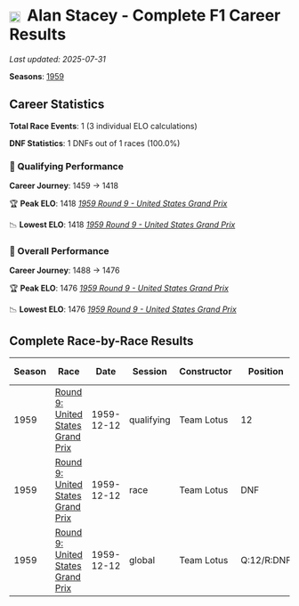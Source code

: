 # <img src="https://upload.wikimedia.org/wikipedia/commons/thumb/8/83/Flag_of_the_United_Kingdom_%283-5%29.svg/512px-Flag_of_the_United_Kingdom_%283-5%29.svg.png?20250726143817" alt="United Kingdom" width="20" height="auto" style="vertical-align: middle; margin-right: 5px;" onerror="this.outerHTML='🇬🇧'; this.style.marginRight='5px';"/> Alan Stacey - Complete F1 Career Results

*Last updated: 2025-07-31*

**Seasons**: [1959](../seasons/1959-season-report)

## Career Statistics

**Total Race Events**: 1 (3 individual ELO calculations)

**DNF Statistics**: 1 DNFs out of 1 races (100.0%)

### 🏁 Qualifying Performance
**Career Journey**: 1459 → 1418

🏆 **Peak ELO**: 1418
   *[1959 Round 9 - United States Grand Prix](../seasons/1959-season-report#round-9-united-states-grand-prix)*

📉 **Lowest ELO**: 1418
   *[1959 Round 9 - United States Grand Prix](../seasons/1959-season-report#round-9-united-states-grand-prix)*

### 🌟 Overall Performance
**Career Journey**: 1488 → 1476

🏆 **Peak ELO**: 1476
   *[1959 Round 9 - United States Grand Prix](../seasons/1959-season-report#round-9-united-states-grand-prix)*

📉 **Lowest ELO**: 1476
   *[1959 Round 9 - United States Grand Prix](../seasons/1959-season-report#round-9-united-states-grand-prix)*


## Complete Race-by-Race Results

| Season | Race | Date | Session | Constructor | Position | Starting ELO | ELO Change | Final ELO | Teammate |
|--------|------|------|---------|-------------|----------|--------------|------------|-----------|----------|
| 1959 | [Round 9: United States Grand Prix](../seasons/1959-season-report#round-9-united-states-grand-prix) | 1959-12-12 | qualifying | Team Lotus | 12 | 1459 | -41 | 1418 | [<img src="https://upload.wikimedia.org/wikipedia/commons/thumb/8/83/Flag_of_the_United_Kingdom_%283-5%29.svg/512px-Flag_of_the_United_Kingdom_%283-5%29.svg.png?20250726143817" alt="United Kingdom" width="20" height="auto" style="vertical-align: middle; margin-right: 5px;" onerror="this.outerHTML='🇬🇧'; this.style.marginRight='5px';"/> Innes Ireland](innes-ireland) |
| 1959 | [Round 9: United States Grand Prix](../seasons/1959-season-report#round-9-united-states-grand-prix) | 1959-12-12 | race | Team Lotus | DNF | 1500 | N/A | 1500 | [<img src="https://upload.wikimedia.org/wikipedia/commons/thumb/8/83/Flag_of_the_United_Kingdom_%283-5%29.svg/512px-Flag_of_the_United_Kingdom_%283-5%29.svg.png?20250726143817" alt="United Kingdom" width="20" height="auto" style="vertical-align: middle; margin-right: 5px;" onerror="this.outerHTML='🇬🇧'; this.style.marginRight='5px';"/> Innes Ireland](innes-ireland) |
| 1959 | [Round 9: United States Grand Prix](../seasons/1959-season-report#round-9-united-states-grand-prix) | 1959-12-12 | global | Team Lotus | Q:12/R:DNF | 1488 | -12 | 1476 | [<img src="https://upload.wikimedia.org/wikipedia/commons/thumb/8/83/Flag_of_the_United_Kingdom_%283-5%29.svg/512px-Flag_of_the_United_Kingdom_%283-5%29.svg.png?20250726143817" alt="United Kingdom" width="20" height="auto" style="vertical-align: middle; margin-right: 5px;" onerror="this.outerHTML='🇬🇧'; this.style.marginRight='5px';"/> Innes Ireland](innes-ireland) |
